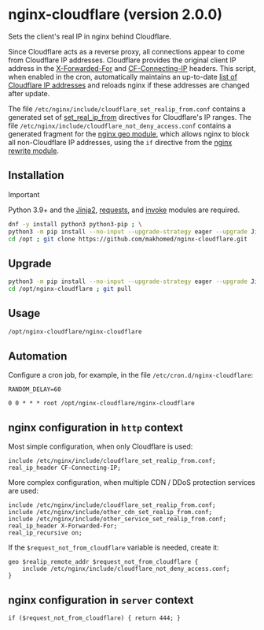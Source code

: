 # nginx-cloudflare (version 2.0.0)

Sets the client's real IP in nginx behind Cloudflare.

Since Cloudflare acts as a reverse proxy, all connections appear to come from Cloudflare IP addresses. Cloudflare provides the original client IP address in the [X-Forwarded-For](https://developers.cloudflare.com/fundamentals/reference/http-headers/#x-forwarded-for) and [CF-Connecting-IP](https://developers.cloudflare.com/fundamentals/reference/http-request-headers/#cf-connecting-ip) headers. This script, when enabled in the cron, automatically maintains an up-to-date [list of Cloudflare IP addresses](https://www.cloudflare.com/ips/) and reloads nginx if these addresses are changed after update.

The file `/etc/nginx/include/cloudflare_set_realip_from.conf` contains a generated set of [set_real_ip_from](https://nginx.org/en/docs/http/ngx_http_realip_module.html#set_real_ip_from) directives for Cloudflare's IP ranges. The file `/etc/nginx/include/cloudflare_not_deny_access.conf` contains a generated fragment for the [nginx geo module](https://nginx.org/en/docs/http/ngx_http_geo_module.html), which allows nginx to block all non-Cloudflare IP addresses, using the `if` directive from the [nginx rewrite module](https://nginx.org/en/docs/http/ngx_http_rewrite_module.html).

## Installation

> [!IMPORTANT]
> Python 3.9+ and the [Jinja2](https://jinja.palletsprojects.com/), [requests](https://requests.readthedocs.io/), and [invoke](https://www.pyinvoke.org/) modules are required.

```bash
dnf -y install python3 python3-pip ; \
python3 -m pip install --no-input --upgrade-strategy eager --upgrade Jinja2 requests invoke ; \
cd /opt ; git clone https://github.com/makhomed/nginx-cloudflare.git
```

## Upgrade

```bash
python3 -m pip install --no-input --upgrade-strategy eager --upgrade Jinja2 requests invoke ; \
cd /opt/nginx-cloudflare ; git pull
```

## Usage

```bash
/opt/nginx-cloudflare/nginx-cloudflare
```

## Automation

Configure a cron job, for example, in the file `/etc/cron.d/nginx-cloudflare`:

```cron
RANDOM_DELAY=60

0 0 * * * root /opt/nginx-cloudflare/nginx-cloudflare
```

## nginx configuration in `http` context

Most simple configuration, when only Cloudflare is used:

```nginx
include /etc/nginx/include/cloudflare_set_realip_from.conf;
real_ip_header CF-Connecting-IP;
```

More complex configuration, when multiple CDN / DDoS protection services are used:

```nginx
include /etc/nginx/include/cloudflare_set_realip_from.conf;
include /etc/nginx/include/other_cdn_set_realip_from.conf;
include /etc/nginx/include/other_service_set_realip_from.conf;
real_ip_header X-Forwarded-For;
real_ip_recursive on;
```

If the `$request_not_from_cloudflare` variable is needed, create it:


```nginx
geo $realip_remote_addr $request_not_from_cloudflare {
    include /etc/nginx/include/cloudflare_not_deny_access.conf;
}
```

## nginx configuration in `server` context

```nginx
if ($request_not_from_cloudflare) { return 444; }
```

